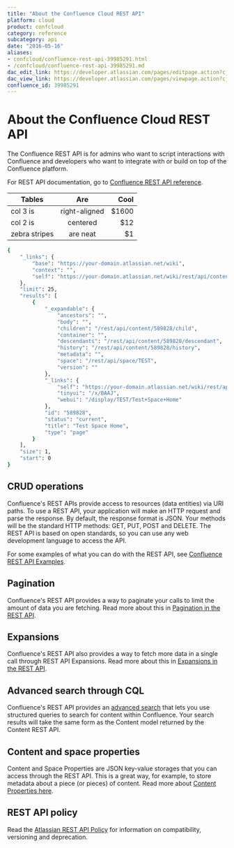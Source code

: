 ```yaml
---
title: "About the Confluence Cloud REST API"
platform: cloud
product: confcloud
category: reference
subcategory: api
date: "2016-05-16"
aliases:
- confcloud/confluence-rest-api-39985291.html
- /confcloud/confluence-rest-api-39985291.md
dac_edit_link: https://developer.atlassian.com/pages/editpage.action?cjm=wozere&pageId=39985291
dac_view_link: https://developer.atlassian.com/pages/viewpage.action?cjm=wozere&pageId=39985291
confluence_id: 39985291
---
```

# About the Confluence Cloud REST API

The Confluence REST API is for admins who want to script interactions with Confluence and developers who want to integrate with or build on top of the Confluence platform.

For REST API documentation, go to [Confluence REST API reference](https://docs.atlassian.com/atlassian-confluence/REST/latest/).

| Tables        | Are           | Cool  |
| ------------- |:-------------:| -----:|
| col 3 is      | right-aligned | $1600 |
| col 2 is      | centered      |   $12 |
| zebra stripes | are neat      |    $1 |

``` bash
{
    "_links": {
        "base": "https://your-domain.atlassian.net/wiki",
        "context": "",
        "self": "https://your-domain.atlassian.net/wiki/rest/api/content"
    },
    "limit": 25,
    "results": [
        {
            "_expandable": {
                "ancestors": "",
                "body": "",
                "children": "/rest/api/content/589828/child",
                "container": "",
                "descendants": "/rest/api/content/589828/descendant",
                "history": "/rest/api/content/589828/history",
                "metadata": "",
                "space": "/rest/api/space/TEST",
                "version": ""
            },
            "_links": {
                "self": "https://your-domain.atlassian.net/wiki/rest/api/content/589828",
                "tinyui": "/x/BAAJ",
                "webui": "/display/TEST/Test+Space+Home"
            },
            "id": "589828",
            "status": "current",
            "title": "Test Space Home",
            "type": "page"
        }
    ],
    "size": 1,
    "start": 0
}
```

## CRUD operations

Confluence's REST APIs provide access to resources (data entities) via URI paths. To use a REST API, your application will make an HTTP request and parse the response. By default, the response format is JSON. Your methods will be the standard HTTP methods: GET, PUT, POST and DELETE. The REST API is based on open standards, so you can use any web development language to access the API.

For some examples of what you can do with the REST API, see [Confluence REST API Examples](/cloud/confluence/rest-api-examples).

## Pagination

Confluence's REST API provides a way to paginate your calls to limit the amount of data you are fetching. Read more about this in [Pagination in the REST API](/cloud/confluence/pagination).

## Expansions

Confluence's REST API also provides a way to fetch more data in a single call through REST API Expansions. Read more about this in [Expansions in the REST API](/cloud/confluence/expansions).

## Advanced search through CQL

Confluence's REST API provides an [advanced search](/cloud/confluence/advanced-searching-using-cql) that lets you use structured queries to search for content within Confluence. Your search results will take the same form as the Content model returned by the Content REST API. 

## Content and space properties

Content and Space Properties are JSON key-value storages that you can access through the REST API. This is a great way, for example, to store metadata about a piece (or pieces) of content. Read more about [Content Properties here](/cloud/confluence/content-properties).

## REST API policy

Read the [Atlassian REST API Policy](https://developer.atlassian.com/display/HOME/Atlassian+REST+API+policy) for information on compatibility, versioning and deprecation. 
